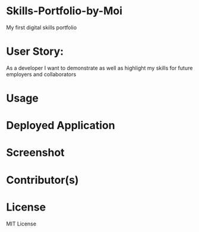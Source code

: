 # Skills-Portfolio-by-Moi
My first digital skills portfolio

# User Story:
As a developer I want to demonstrate as well as highlight my skills for future employers and collaborators

# Usage


# Deployed Application

# Screenshot

# Contributor(s)

# License
MIT License
